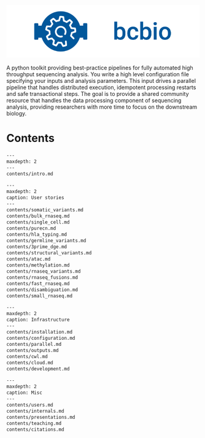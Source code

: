 ![bcbio banner](contents/images/banner.png)

A python toolkit providing best-practice pipelines for fully automated
high throughput sequencing analysis. You write a high level configuration file
specifying your inputs and analysis parameters. This input drives a parallel pipeline
that handles distributed execution, idempotent processing restarts and safe transactional steps.
The goal is to provide a shared community resource that handles
the data processing component of sequencing analysis, providing researchers with more time to focus on the downstream biology.

# Contents

```{toctree}
---
maxdepth: 2
---
contents/intro.md
```

```{toctree}
---
maxdepth: 2
caption: User stories
---
contents/somatic_variants.md
contents/bulk_rnaseq.md
contents/single_cell.md
contents/purecn.md
contents/hla_typing.md
contents/germline_variants.md
contents/3prime_dge.md
contents/structural_variants.md
contents/atac.md
contents/methylation.md
contents/rnaseq_variants.md
contents/rnaseq_fusions.md
contents/fast_rnaseq.md
contents/disambiguation.md
contents/small_rnaseq.md
```

```{toctree}
---
maxdepth: 2
caption: Infrastructure
---
contents/installation.md
contents/configuration.md
contents/parallel.md
contents/outputs.md
contents/cwl.md
contents/cloud.md
contents/development.md
```

```{toctree}
---
maxdepth: 2
caption: Misc
---
contents/users.md
contents/internals.md
contents/presentations.md
contents/teaching.md
contents/citations.md
```
